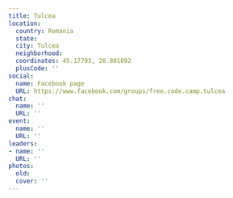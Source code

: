 ```yaml
---
title: Tulcea
location:
  country: Romania
  state: 
  city: Tulcea
  neighborhood: 
  coordinates: 45.17793, 28.801892
  plusCode: ''
social:
  name: Facebook page
  URL: https://www.facebook.com/groups/free.code.camp.tulcea
chat:
  name: ''
  URL: ''
event:
  name: ''
  URL: ''
leaders:
- name: ''
  URL: ''
photos:
  old: 
  cover: ''
---
```

